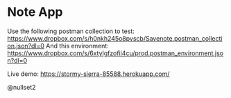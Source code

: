 # Note App

Use the following postman collection to test: https://www.dropbox.com/s/h0nkh245o8pvscb/Savenote.postman_collection.json?dl=0 
And this environment: https://www.dropbox.com/s/6xtylgfzofii4cu/prod.postman_environment.json?dl=0 

Live demo: https://stormy-sierra-85588.herokuapp.com/

@nullset2

